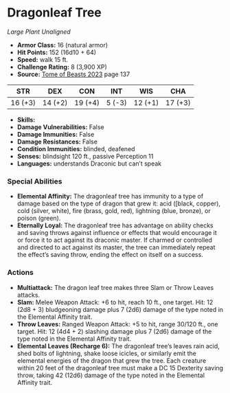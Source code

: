 # Dragonleaf Tree

*Large* *Plant* *Unaligned*

- **Armor Class:** 16 (natural armor)
- **Hit Points:** 152 (16d10 + 64)
- **Speed:** walk 15 ft.
- **Challenge Rating:** 8 (3,900 XP)
- **Source:** [Tome of Beasts 2023](https://koboldpress.com/kpstore/product/tome-of-beasts-1-2023-edition/) page 137

| STR | DEX | CON | INT | WIS | CHA |
| --- | --- | --- | --- | --- | --- |
| 16 (+3) | 14 (+2) | 19 (+4) | 5 (-3) | 12 (+1) | 17 (+3) |

- **Skills:** 
- **Damage Vulnerabilities:** False
- **Damage Immunities:** False
- **Damage Resistances:** False
- **Condition Immunities:** blinded, deafened
- **Senses:** blindsight 120 ft., passive Perception 11
- **Languages:** understands Draconic but can’t speak

### Special Abilities

- **Elemental Affinity:** The dragonleaf tree has immunity to a type of damage based on the type of dragon that grew it: acid ([black, copper), cold (silver, white), fire (brass, gold, red), lightning (blue, bronze), or poison (green).
- **Eternally Loyal:** The dragonleaf tree has advantage on ability checks and saving throws against influence or effects that would encourage it or force it to act against its draconic master. If charmed or controlled and directed to act against its master, the tree can immediately repeat the effect’s saving throw, ending the effect on itself on a success.

### Actions

- **Multiattack:** The dragon leaf tree makes three Slam or Throw Leaves attacks.
- **Slam:** Melee Weapon Attack: +6 to hit, reach 10 ft., one target. Hit: 12 (2d8 + 3) bludgeoning damage plus 7 (2d6) damage of the type noted in the Elemental Affinity trait.
- **Throw Leaves:** Ranged Weapon Attack: +5 to hit, range 30/120 ft., one target. Hit: 12 (4d4 + 2) slashing damage plus 7 (2d6) damage of the type noted in the Elemental Affinity trait.
- **Elemental Leaves (Recharge 6):** The dragonleaf tree’s leaves rain acid, shed bolts of lightning, shake loose icicles, or similarly emit the elemental energies of the dragon that grew the tree. Each creature within 20 feet of the dragonleaf tree must make a DC 15 Dexterity saving throw, taking 42 (12d6) damage of the type noted in the Elemental Affinity trait.
